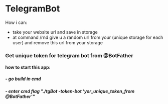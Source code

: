 # TelegramBot
How i can:
  - take your website url and save in storage
  - at command /rnd give u a random url from your (unique storage for each user) and remove this url from your storage
### Get unique token for telegram bot from @BotFather

#### how to start this app:
#####  - go build in cmd
#####  - enter cmd flag "./tgBot -token-bot 'yor_unique_token_from @BotFather'"